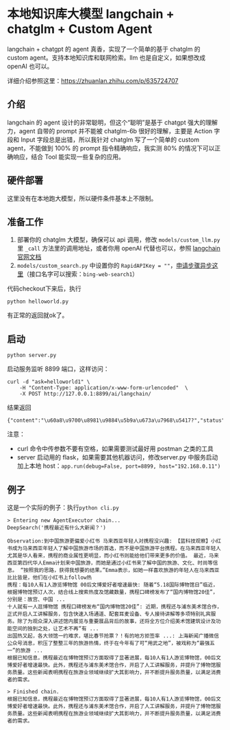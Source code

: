 # 本地知识库大模型 langchain + chatglm + Custom Agent

langchain + chatgpt 的 agent 真香，实现了一个简单的基于 chatglm 的 custom agent。支持本地知识库和联网检索。llm 也是自定义，如果想改成 openAI 也可以。

详细介绍参照这里：<https://zhuanlan.zhihu.com/p/635724707>

## 介绍

langchain 的 agent 设计的非常聪明，但这个“聪明”是基于 chatgpt 强大的理解力，agent 自带的 prompt 并不能被 chatglm-6b 很好的理解，主要是 Action 字段和 Input 字段总是出错，所以我针对 chatglm 写了一个简单的 custom agent，不能做到 100% 的 prompt 指令精确响应，我实测 80% 的情况下可以正确响应，结合 Tool 能实现一些复杂的应用。

## 硬件部署

这里没有在本地跑大模型，所以硬件条件基本上不限制。

## 准备工作

1. 部署你的 chatglm 大模型，确保可以 api 调用，修改 `models/custom_llm.py` 里 `_call` 方法里的调用地址，或者你用 openAI 代替也可以，参照 [langchain 官网文档](https://python.langchain.com/)
1. `models/custom_search.py` 中设置你的 `RapidAPIKey = ""`，[申请步骤异步这里](https://rapidapi.com/microsoft-azure-org-microsoft-cognitive-services/api/bing-web-search1)（接口名字可以搜索：`bing-web-search1`）

代码checkout下来后，执行

```
python helloworld.py
```

有正常的返回就ok了。

## 启动

```
python server.py
```

启动服务监听 8899 端口，这样访问：

```
curl -d "ask=helloworld1" \
    -H "Content-Type: application/x-www-form-urlencoded"  \
    -X POST http://127.0.0.1:8899/ai/langchain/
```

结果返回

```
{"content":"\u60a8\u9700\u8981\u9884\u5b9a\u673a\u7968\u5417?","status":200}
```

注意：

- curl 命令中传参数不要有空格，如果需要测试最好用 postman 之类的工具
- server 启动用的 flask，如果需要其他机器访问，修改server.py 中服务启动加上本地 host：`app.run(debug=False, port=8899, host="192.168.0.11")`

## 例子

这是一个实际的例子：执行`python cli.py`

```
> Entering new AgentExecutor chain...
DeepSearch('携程最近有什么大新闻？')

Observation:到中国旅游更偏爱小红书 马来西亚年轻人对携程没兴趣: 【蓝科技观察】小红书成为马来西亚年轻人了解中国旅游市场的首选，而不是中国旅游平台携程。在马来西亚年轻人尤其是华人看来，携程的商业属性更明显，而小红书则能给他们带来更多的价值。 最近，马来西亚第四代华人Emma计划来中国旅游，而她是通过小红书来了解中国的旅游、文化、时尚等信息。 “按照我的思路，获得我想要的结果。”Emma表示，如她一样喜欢旅游的年轻人在马来西亚比比皆是，他们在小红书上follow热
携程：每10人有1人游览博物馆 00后文博爱好者增速最快: 随着“5.18国际博物馆日”临近，根据博物馆预订人次，结合线上搜索热度及馆藏数量，携程口碑榜发布了“国内博物馆20佳”，分别是：故宫、中国 ...
十人就有一人逛博物馆 携程口碑榜发布“国内博物馆20佳”: 近期，携程还与浦东美术馆合作，正式开启人工讲解服务，包含快速入场通道、配套耳麦设备、专人接待讲解等多项特别礼宾服务。除了为观众深入讲述馆内展览与重要展品背后的故事，还将全方位介绍美术馆建筑设计及功能空间的独到之处，让艺术不再“有 ...
出国热又起，各大领馆一约难求，堪比春节抢票？！有的地方拒签率 ...: 上海新闻广播微信公众号消息，积压了整整三年的旅游热情，终于在今年有了可“用武之地”，被戏称为“最强五一”的旅游 ...
根据已知信息，携程最近在博物馆预订方面取得了显著进展，每10人有1人游览博物馆，00后文博爱好者增速最快。此外，携程还与浦东美术馆合作，开启了人工讲解服务，并提升了博物馆服务质量。这些新闻表明携程在旅游业领域继续扩大其影响力，并不断提升服务质量，以满足消费者的需求。

> Finished chain.
根据已知信息，携程最近在博物馆预订方面取得了显著进展，每10人有1人游览博物馆，00后文博爱好者增速最快。此外，携程还与浦东美术馆合作，开启了人工讲解服务，并提升了博物馆服务质量。这些新闻表明携程在旅游业领域继续扩大其影响力，并不断提升服务质量，以满足消费者的需求。
```

